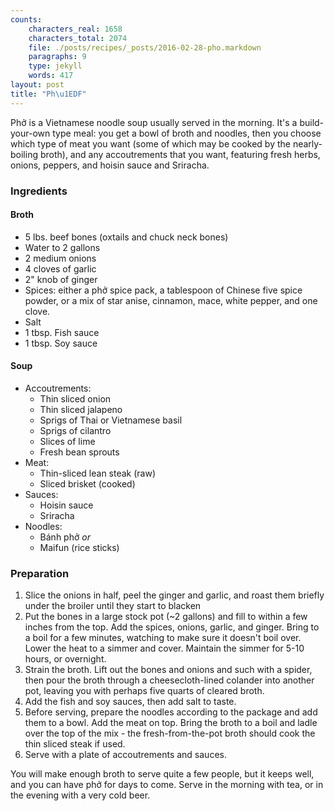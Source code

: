 ```yaml
---
counts:
    characters_real: 1658
    characters_total: 2074
    file: ./posts/recipes/_posts/2016-02-28-pho.markdown
    paragraphs: 9
    type: jekyll
    words: 417
layout: post
title: "Ph\u1EDF"
---
```


Phở is a Vietnamese noodle soup usually served in the morning.  It's a build-your-own type meal: you get a bowl of broth and noodles, then you choose which type of meat you want (some of which may be cooked by the nearly-boiling broth), and any accoutrements that you want, featuring fresh herbs, onions, peppers, and hoisin sauce and Sriracha.

### Ingredients

#### Broth

* 5 lbs. beef bones (oxtails and chuck neck bones)
* Water to 2 gallons
* 2 medium onions
* 4 cloves of garlic
* 2" knob of ginger
* Spices: either a phở spice pack, a tablespoon of Chinese five spice powder, or a mix of star anise, cinnamon, mace, white pepper, and one clove.
* Salt
* 1 tbsp. Fish sauce
* 1 tbsp. Soy sauce

#### Soup

* Accoutrements:
    * Thin sliced onion
    * Thin sliced jalapeno
    * Sprigs of Thai or Vietnamese basil
    * Sprigs of cilantro
    * Slices of lime
    * Fresh bean sprouts
* Meat:
    * Thin-sliced lean steak (raw)
    * Sliced brisket (cooked)
* Sauces:
    * Hoisin sauce
    * Sriracha
* Noodles:
    * Bánh phở *or*
    * Maifun (rice sticks)

### Preparation

1. Slice the onions in half, peel the ginger and garlic, and roast them briefly under the broiler until they start to blacken
2. Put the bones in a large stock pot (~2 gallons) and fill to within a few inches from the top.  Add the spices, onions, garlic, and ginger.  Bring to a boil for a few minutes, watching to make sure it doesn't boil over.  Lower the heat to a simmer and cover.  Maintain the simmer for 5-10 hours, or overnight.
3. Strain the broth.  Lift out the bones and onions and such with a spider, then pour the broth through a cheesecloth-lined colander into another pot, leaving you with perhaps five quarts of cleared broth.
4. Add the fish and soy sauces, then add salt to taste.
5. Before serving, prepare the noodles according to the package and add them to a bowl.  Add the meat on top.  Bring the broth to a boil and ladle over the top of the mix - the fresh-from-the-pot broth should cook the thin sliced steak if used.
6. Serve with a plate of accoutrements and sauces.

You will make enough broth to serve quite a few people, but it keeps well, and you can have phở for days to come.  Serve in the morning with tea, or in the evening with a very cold beer.
